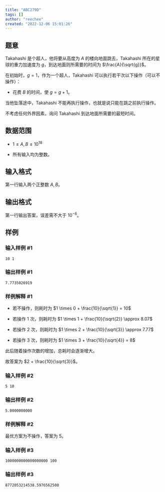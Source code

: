 ```yaml
---
title: "ABC279D"
tags: []
author: "reechee"
created: "2022-12-06 15:01:26"
---
```


## 题意

Takahashi 是个超人，他将要从高度为 $A$ 的楼向地面跳去，Takahashi 所在的星球的重力加速度为 $g$，到达地面则所需要的时间为 $\frac{A}{\sqrt{g}}$。

在初始时，$g=1$，作为一个超人，Takahashi 可以执行若干次以下操作（可以不操作）：

- 花费 $B$ 的时间，使 $g=g+1$。

当他坠落途中，Takahashi 不能再执行操作，也就是说只能在跳之前执行操作。

不考虑任何外界因素，询问 Takahashi 到达地面所需要的最短时间。

## 数据范围

- $1 \leq A,B \leq 10^{18}$

- 所有输入均为整数。

## 输入格式

第一行输入两个正整数 $A,B$。

## 输出格式

第一行输出答案，误差需不大于 $10^{-6}$。

## 样例

### 输入样例 #1

```
10 1
```

### 输出样例 #1

```
7.7735026919
```

### 样例解释 #1

- 若不操作，则耗时为 $1 \times 0 + \frac{10}{\sqrt{1}} = 10$

- 若操作 $1$ 次，则耗时为 $1 \times 1 + \frac{10}{\sqrt{2}} \approx 8.07$

- 若操作 $2$ 次，则耗时为 $1 \times 2 + \frac{10}{\sqrt{3}} \approx 7.77$

- 若操作 $3$ 次，则耗时为 $1 \times 3 + \frac{10}{\sqrt{4}} = 8$

此后随着操作次数的增加，总耗时会逐渐增大。

故答案为 $2 + \frac{10}{\sqrt{3}}$。

### 输入样例 #2

```
5 10
```

### 输出样例 #2

```
5.0000000000
```

### 样例解释 #2

最优方案为不操作，答案为 $5$。

### 输入样例 #3

```
1000000000000000000 100
```

### 输出样例 #3

```
8772053214538.5976562500
```